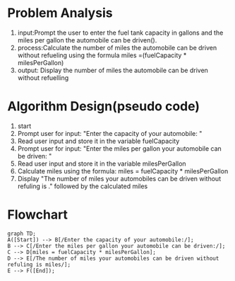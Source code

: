 # Problem Analysis
   1) input:Prompt the user to enter the fuel tank capacity in gallons and the miles per gallon the automobile can be driven().
   2) process:Calculate the number of miles the automobile can be driven without refueling using the formula  miles =(fuelCapacity * milesPerGallon)
   3) output: Display the number of miles the automobile can be driven without refuelling

# Algorithm Design(pseudo code)
   1) start
   2) Prompt user for input: "Enter the capacity of your automobile: "
   3) Read user input and store it in the variable fuelCapacity
   4) Prompt user for input: "Enter the miles per gallon your automobile can be driven: "
   5) Read user input and store it in the variable milesPerGallon
   6) Calculate miles using the formula: miles = fuelCapacity * milesPerGallon
   7) Display "The number of miles your automobiles can be driven without refuling is ." followed by the calculated miles
# Flowchart
```mermaid
graph TD;
A([Start]) --> B[/Enter the capacity of your automobile:/];
B --> C[/Enter the miles per gallon your automobile can be driven:/];
C --> D[miles = fuelCapacity * milesPerGallon];
D --> E[/The number of miles your automobiles can be driven without refuling is miles/];
E --> F([End]);
```
